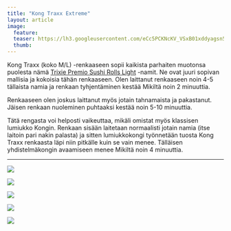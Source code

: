 ```yaml
---
title: "Kong Traxx Extreme"
layout: article
image:
  feature:
  teaser: https://lh3.googleusercontent.com/eCc5PCKNcKV_VSxB01xddyagsn5nu0Ui1TFUTSsUT6Y=w245
  thumb:
---
```


Kong Traxx (koko M/L) -renkaaseen sopii kaikista parhaiten muotonsa puolesta nämä [Trixie Premio Sushi Rolls Light](http://www.zooplus.fi/shop/koirat/luut/kala_puruherkut/202203) -namit. Ne ovat juuri sopivan mallisia ja kokoisia tähän renkaaseen. Olen laittanut renkaaseen noin 4-5 tällaista namia ja renkaan tyhjentäminen kestää Mikiltä noin 2 minuuttia.

Renkaaseen olen joskus laittanut myös jotain tahnamaista ja pakastanut. Jäisen renkaan nuoleminen puhtaaksi kestää noin 5-10 minuuttia.

Tätä rengasta voi helposti vaikeuttaa, mikäli omistat myös klassisen lumiukko Kongin. Renkaan sisään laitetaan normaalisti jotain namia (itse laitoin pari nakin palasta) ja sitten lumiukkokongi työnnetään tuosta Kong Traxx renkaasta läpi niin pitkälle kuin se vain menee. Tälläisen yhdistelmäkongin avaamiseen menee Mikiltä noin 4 minuuttia.

---

[![](https://lh3.googleusercontent.com/lh395boYVo5NBLLLeHs_dC6k96aNPU02D8I3zRF3CO4=w800)](https://lh3.googleusercontent.com/lh395boYVo5NBLLLeHs_dC6k96aNPU02D8I3zRF3CO4=s0)

[![](https://lh3.googleusercontent.com/lkpUhNcZ50Gvnsvwv9-R4Fj8gc6toD5L_kmJO7x9-Xk=w800)](https://lh3.googleusercontent.com/lkpUhNcZ50Gvnsvwv9-R4Fj8gc6toD5L_kmJO7x9-Xk=s0)

[![](https://lh3.googleusercontent.com/6LGnIFcmdzzcB6pEOO3w29oBJoNCNEUUJSVV29ultT0=w800)](https://lh3.googleusercontent.com/6LGnIFcmdzzcB6pEOO3w29oBJoNCNEUUJSVV29ultT0=s0)

[![](https://lh3.googleusercontent.com/4PoB_Q-I7yOj6U4LFXaFw1ndpAi7EUIY8AL8p1wXwN0=w800)](https://lh3.googleusercontent.com/4PoB_Q-I7yOj6U4LFXaFw1ndpAi7EUIY8AL8p1wXwN0=s0)

[![](https://lh3.googleusercontent.com/bQl_GyxIRrTxrELNNNkjubF8d22P07TXs_W7_AwVHAg=w800)](https://lh3.googleusercontent.com/bQl_GyxIRrTxrELNNNkjubF8d22P07TXs_W7_AwVHAg=s0)
